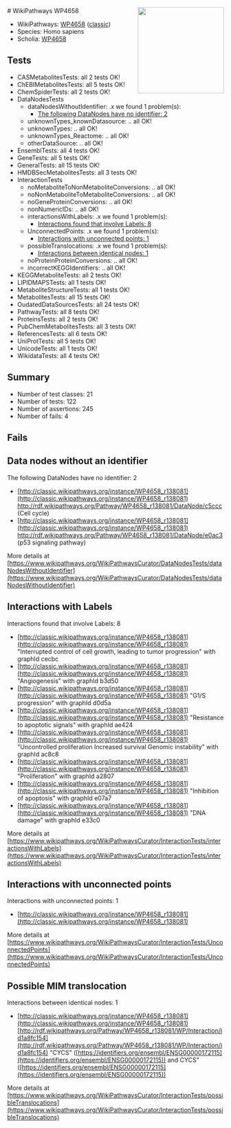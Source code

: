 <img style="float: right; width: 200px" src="https://upload.wikimedia.org/wikipedia/commons/thumb/8/83/Wplogo_with_text_500.png/640px-Wplogo_with_text_500.png" />
# WikiPathways WP4658

* WikiPathways: [WP4658](https://wikipathways.org/pathways/WP4658) ([classic](https://classic.wikipathways.org/instance/WP4658))
* Species: Homo sapiens
* Scholia: [WP4658](https://scholia.toolforge.org/wikipathways/WP4658)
## Tests
* CASMetabolitesTests: all 2 tests OK!
* ChEBIMetabolitesTests: all 5 tests OK!
* ChemSpiderTests: all 2 tests OK!
* DataNodesTests
    * dataNodesWithoutIdentifier: .x we found 1 problem(s):
        * [The following DataNodes have no identifier: 2](#d2d32fa1)
    * unknownTypes_knownDatasource: .. all OK!
    * unknownTypes: .. all OK!
    * unknownTypes_Reactome: .. all OK!
    * otherDataSource: .. all OK!
* EnsemblTests: all 4 tests OK!
* GeneTests: all 5 tests OK!
* GeneralTests: all 15 tests OK!
* HMDBSecMetabolitesTests: all 3 tests OK!
* InteractionTests
    * noMetaboliteToNonMetaboliteConversions: .. all OK!
    * noNonMetaboliteToMetaboliteConversions: .. all OK!
    * noGeneProteinConversions: .. all OK!
    * nonNumericIDs: .. all OK!
    * interactionsWithLabels: .x we found 1 problem(s):
        * [Interactions found that involve Labels: 8](#630d267f)
    * UnconnectedPoints: .x we found 1 problem(s):
        * [Interactions with unconnected points: 1](#35a61ad9)
    * possibleTranslocations: .x we found 1 problem(s):
        * [Interactions between identical nodes: 1](#1c118206)
    * noProteinProteinConversions: .. all OK!
    * incorrectKEGGIdentifiers: .. all OK!
* KEGGMetaboliteTests: all 2 tests OK!
* LIPIDMAPSTests: all 1 tests OK!
* MetaboliteStructureTests: all 1 tests OK!
* MetabolitesTests: all 15 tests OK!
* OudatedDataSourcesTests: all 24 tests OK!
* PathwayTests: all 8 tests OK!
* ProteinsTests: all 2 tests OK!
* PubChemMetabolitesTests: all 3 tests OK!
* ReferencesTests: all 6 tests OK!
* UniProtTests: all 5 tests OK!
* UnicodeTests: all 1 tests OK!
* WikidataTests: all 4 tests OK!


## Summary

* Number of test classes: 21
* Number of tests: 122
* Number of assertions: 245
* Number of fails: 4

## Fails

<a name="d2d32fa1" />

## Data nodes without an identifier

The following DataNodes have no identifier: 2

* [http://classic.wikipathways.org/instance/WP4658_r138081](http://classic.wikipathways.org/instance/WP4658_r138081) http://rdf.wikipathways.org/Pathway/WP4658_r138081/DataNode/c5ccc (Cell cycle)
* [http://classic.wikipathways.org/instance/WP4658_r138081](http://classic.wikipathways.org/instance/WP4658_r138081) http://rdf.wikipathways.org/Pathway/WP4658_r138081/DataNode/e0ac3 (p53 signaling
pathway)


More details at [https://www.wikipathways.org/WikiPathwaysCurator/DataNodesTests/dataNodesWithoutIdentifier](https://www.wikipathways.org/WikiPathwaysCurator/DataNodesTests/dataNodesWithoutIdentifier)

<a name="630d267f" />

## Interactions with Labels

Interactions found that involve Labels: 8

* [http://classic.wikipathways.org/instance/WP4658_r138081](http://classic.wikipathways.org/instance/WP4658_r138081) "Interrupted control 
of cell growth, leading 
to tumor progression" with graphId cecbc
* [http://classic.wikipathways.org/instance/WP4658_r138081](http://classic.wikipathways.org/instance/WP4658_r138081) "Angiogenesis" with graphId b3d50
* [http://classic.wikipathways.org/instance/WP4658_r138081](http://classic.wikipathways.org/instance/WP4658_r138081) "G1/S progression" with graphId d0d5a
* [http://classic.wikipathways.org/instance/WP4658_r138081](http://classic.wikipathways.org/instance/WP4658_r138081) "Resistance to 
apoptotic signals" with graphId ae424
* [http://classic.wikipathways.org/instance/WP4658_r138081](http://classic.wikipathways.org/instance/WP4658_r138081) "Uncontrolled proliferation
Increased survival
Genomic instability" with graphId ac8c8
* [http://classic.wikipathways.org/instance/WP4658_r138081](http://classic.wikipathways.org/instance/WP4658_r138081) "Proliferation" with graphId a2807
* [http://classic.wikipathways.org/instance/WP4658_r138081](http://classic.wikipathways.org/instance/WP4658_r138081) "Inhibition of apoptosis" with graphId e07a7
* [http://classic.wikipathways.org/instance/WP4658_r138081](http://classic.wikipathways.org/instance/WP4658_r138081) "DNA damage" with graphId e33c0


More details at [https://www.wikipathways.org/WikiPathwaysCurator/InteractionTests/interactionsWithLabels](https://www.wikipathways.org/WikiPathwaysCurator/InteractionTests/interactionsWithLabels)

<a name="35a61ad9" />

## Interactions with unconnected points

Interactions with unconnected points: 1

* [http://classic.wikipathways.org/instance/WP4658_r138081](http://classic.wikipathways.org/instance/WP4658_r138081)


More details at [https://www.wikipathways.org/WikiPathwaysCurator/InteractionTests/UnconnectedPoints](https://www.wikipathways.org/WikiPathwaysCurator/InteractionTests/UnconnectedPoints)

<a name="1c118206" />

## Possible MIM translocation

Interactions between identical nodes: 1

* [http://classic.wikipathways.org/instance/WP4658_r138081](http://classic.wikipathways.org/instance/WP4658_r138081) [http://rdf.wikipathways.org/Pathway/WP4658_r138081/WP/Interaction/id1a8fc154](http://rdf.wikipathways.org/Pathway/WP4658_r138081/WP/Interaction/id1a8fc154) "CYCS" ([https://identifiers.org/ensembl/ENSG00000172115](https://identifiers.org/ensembl/ENSG00000172115)) and 
CYCS" ([https://identifiers.org/ensembl/ENSG00000172115](https://identifiers.org/ensembl/ENSG00000172115))


More details at [https://www.wikipathways.org/WikiPathwaysCurator/InteractionTests/possibleTranslocations](https://www.wikipathways.org/WikiPathwaysCurator/InteractionTests/possibleTranslocations)

